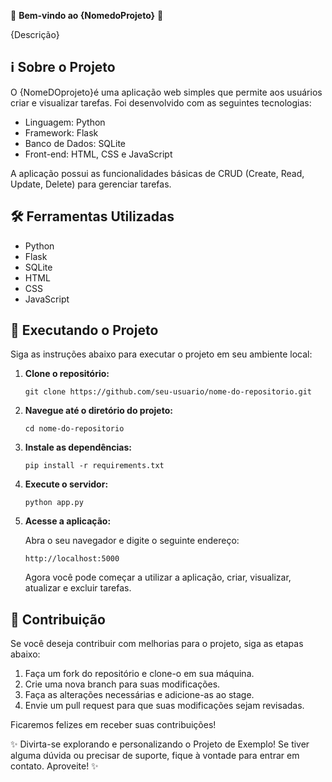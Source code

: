 🎉 **Bem-vindo ao {NomedoProjeto}** 🚀

{Descrição}

## ℹ️ Sobre o Projeto

O {NomeDOprojeto}é uma aplicação web simples que permite aos usuários criar e visualizar tarefas. Foi desenvolvido com as seguintes tecnologias:

- Linguagem: Python
- Framework: Flask
- Banco de Dados: SQLite
- Front-end: HTML, CSS e JavaScript

A aplicação possui as funcionalidades básicas de CRUD (Create, Read, Update, Delete) para gerenciar tarefas.

## 🛠️ Ferramentas Utilizadas

- Python
- Flask
- SQLite
- HTML
- CSS
- JavaScript

## 🚀 Executando o Projeto

Siga as instruções abaixo para executar o projeto em seu ambiente local:

1. **Clone o repositório:**

   ```
   git clone https://github.com/seu-usuario/nome-do-repositorio.git
   ```

2. **Navegue até o diretório do projeto:**

   ```
   cd nome-do-repositorio
   ```

3. **Instale as dependências:**

   ```
   pip install -r requirements.txt
   ```

4. **Execute o servidor:**

   ```
   python app.py
   ```

5. **Acesse a aplicação:**

   Abra o seu navegador e digite o seguinte endereço:

   ```
   http://localhost:5000
   ```

   Agora você pode começar a utilizar a aplicação, criar, visualizar, atualizar e excluir tarefas.

## 📝 Contribuição

Se você deseja contribuir com melhorias para o projeto, siga as etapas abaixo:

1. Faça um fork do repositório e clone-o em sua máquina.
2. Crie uma nova branch para suas modificações.
3. Faça as alterações necessárias e adicione-as ao stage.
4. Envie um pull request para que suas modificações sejam revisadas.

Ficaremos felizes em receber suas contribuições!

✨ Divirta-se explorando e personalizando o Projeto de Exemplo! Se tiver alguma dúvida ou precisar de suporte, fique à vontade para entrar em contato. Aproveite! ✨
